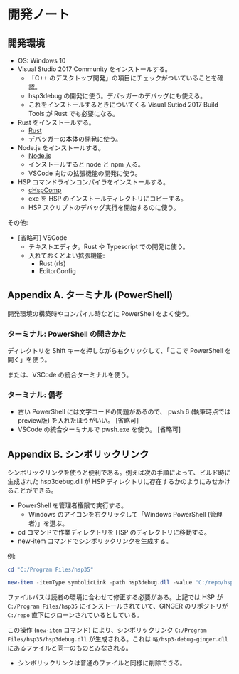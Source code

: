 # 開発ノート

## 開発環境

- OS: Windows 10
- Visual Studio 2017 Community をインストールする。
    - 「C++ のデスクトップ開発」の項目にチェックがついていることを確認。
    - hsp3debug の開発に使う。デバッガーのデバッグにも使える。
    - これをインストールするときについてくる Visual Sutiod 2017 Build Tools が Rust でも必要になる。
- Rust をインストールする。
    - [Rust](https://www.rust-lang.org)
    - デバッガーの本体の開発に使う。
- Node.js をインストールする。
    - [Node.js](https://nodejs.org)
    - インストールすると node と npm 入る。
    - VSCode 向けの拡張機能の開発に使う。
- HSP コマンドラインコンパイラをインストールする。
    - [cHspComp](http://lldev.jp/others/freeware.html#chspcomp)
    - exe を HSP のインストールディレクトリにコピーする。
    - HSP スクリプトのデバッグ実行を開始するのに使う。

その他:

- \[省略可\] VSCode
    - テキストエディタ。Rust や Typescript での開発に使う。
    - 入れておくとよい拡張機能:
        - Rust (rls)
        - EditorConfig

## Appendix A. ターミナル (PowerShell)

開発環境の構築時やコンパイル時などに PowerShell をよく使う。

### ターミナル: PowerShell の開きかた

ディレクトリを Shift キーを押しながら右クリックして、「ここで PowerShell を開く」を使う。

または、VSCode の統合ターミナルを使う。

### ターミナル: 備考

- 古い PowerShell には文字コードの問題があるので、 pwsh 6 (執筆時点ではpreview版) を入れたほうがいい。 \[省略可\]
- VSCode の統合ターミナルで pwsh.exe を使う。 \[省略可\]

## Appendix B. シンボリックリンク

シンボリックリンクを使うと便利である。例えば次の手順によって、ビルド時に生成された hsp3debug.dll が HSP ディレクトリに存在するかのようにみせかけることができる。

- PowerShell を管理者権限で実行する。
    - Windows のアイコンを右クリックして「Windows PowerShell (管理者)」を選ぶ。
- cd コマンドで作業ディレクトリを HSP のディレクトリに移動する。
- new-item コマンドでシンボリックリンクを生成する。

例:

```powershell
cd "C:/Program Files/hsp35"

new-item -itemType symbolicLink -path hsp3debug.dll -value "C:/repo/hsp3-debug-ginger/hsp3debug/Debug/hsp3-debug-ginger.dll"
```

ファイルパスは読者の環境に合わせて修正する必要がある。上記では HSP が `C:/Program Files/hsp35` にインストールされていて、GINGER のリポジトリが `C:/repo` 直下にクローンされているとしている。

この操作 (`new-item` コマンド) により、シンボリックリンク `C:/Program Files/hsp35/hsp3debug.dll` が生成される。これは `略/hsp3-debug-ginger.dll` にあるファイルと同一のものとみなされる。

- シンボリックリンクは普通のファイルと同様に削除できる。
